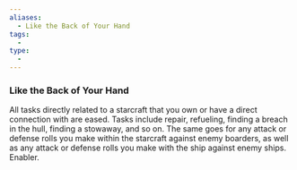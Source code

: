 ```yaml
---
aliases:
  - Like the Back of Your Hand
tags:
  - 
type:
  - 
---
```

### Like the Back of Your Hand

All tasks directly related to a starcraft that you own or have a direct connection with are eased. Tasks include repair, refueling, finding a breach in the hull, finding a stowaway, and so on. The same goes for any attack or defense rolls you make within the starcraft against enemy boarders, as well as any attack or defense rolls you make with the ship against enemy ships. Enabler.